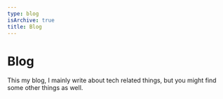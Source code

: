 ```yaml
---
type: blog
isArchive: true
title: Blog
---
```


# Blog

This my blog, I mainly write about tech related things, but you might find some other things as well.
